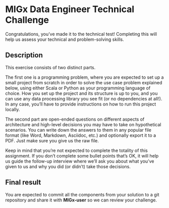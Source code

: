 # MIGx Data Engineer Technical Challenge
Congratulations, you’ve made it to the technical test! Completing this will help us assess your technical and problem-solving skills.

## Description
This exercise consists of two distinct parts. 

The first one is a programming problem, where you are expected to set up a small project from scratch in order to solve the use case problem explained below, using either Scala or Python as your programming language of choice. How you set up the project and its structure is up to you, and you can use any data processing library you see fit (or no dependencies at all!). In any case, you’ll have to provide instructions on how to run this project locally.

The second part are open-ended questions on different aspects of architecture and high-level decisions you may have to take on hypothetical scenarios. You can write down the answers to them in any popular file format (like Word, Markdown, Asciidoc, etc.) and optionally export it to a PDF. Just make sure you give us the raw file.

Keep in mind that you’re not expected to complete the totality of this assignment. If you don’t complete some bullet points that’s OK, it will help us guide the follow-up interview where we’ll ask you about what you’ve given to us and why you did (or didn’t) take those decisions.

## Final result
You are expected to commit all the components from your solution to a git repository and share it with **MIGx-user** so we can review your challenge.
